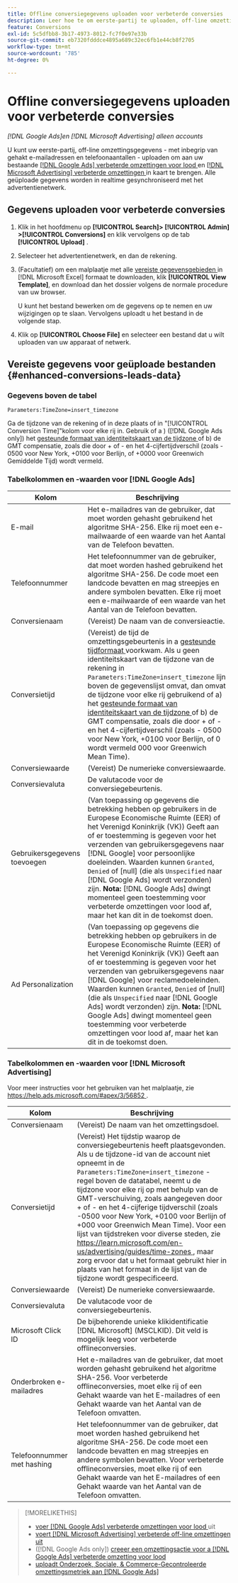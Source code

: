 ```yaml
---
title: Offline conversiegegevens uploaden voor verbeterde conversies
description: Leer hoe te om eerste-partij te uploaden, off-line omzettingsgegevens aan kaart  [!DNL Google Ads]  verbeterde omzettingen voor lood en  [!DNL Microsoft Advertising]  verbeterde omzettingen.
feature: Conversions
exl-id: 5c5dfbb8-3b17-4973-8012-fc7f0e97e33b
source-git-commit: eb7320fdddce4895a689c32ec6fb1e44cb8f2705
workflow-type: tm+mt
source-wordcount: '785'
ht-degree: 0%

---
```


# Offline conversiegegevens uploaden voor verbeterde conversies

*[!DNL Google Ads]en [!DNL Microsoft Advertising] alleen accounts*

U kunt uw eerste-partij, off-line omzettingsgegevens - met inbegrip van gehakt e-mailadressen en telefoonaantallen - uploaden om aan uw bestaande [[!DNL Google Ads]  verbeterde omzettingen voor lood ](/help/search-social-commerce/admin/conversion-metrics/conversion-action-google.md) en [[!DNL Microsoft Advertising]  verbeterde omzettingen ](https://help.ads.microsoft.com/#apex/ads/en/60178) in kaart te brengen. Alle geüploade gegevens worden in realtime gesynchroniseerd met het advertentienetwerk.

## Gegevens uploaden voor verbeterde conversies

1. Klik in het hoofdmenu op **[!UICONTROL Search]> [!UICONTROL Admin] >[!UICONTROL Conversions]** en klik vervolgens op de tab **[!UICONTROL Upload]** .

1. Selecteer het advertentienetwerk, en dan de rekening.

1. (Facultatief) om een malplaatje met alle [ vereiste gegevensgebieden ](#enhanced-conversions-leads-data) in [!DNL Microsoft Excel] formaat te downloaden, klik **[!UICONTROL View Template]**, en download dan het dossier volgens de normale procedure van uw browser.

   U kunt het bestand bewerken om de gegevens op te nemen en uw wijzigingen op te slaan. Vervolgens uploadt u het bestand in de volgende stap.

1. Klik op **[!UICONTROL Choose File]** en selecteer een bestand dat u wilt uploaden van uw apparaat of netwerk.

## Vereiste gegevens voor geüploade bestanden {#enhanced-conversions-leads-data}

### Gegevens boven de tabel

`Parameters:TimeZone=insert_timezone`

Ga de tijdzone van de rekening of in deze plaats of in &quot;[!UICONTROL Conversion Time]&quot;kolom voor elke rij in. Gebruik of a \) ([!DNL Google Ads only]) het [ gesteunde formaat van identiteitskaart van de tijdzone ](https://developers.google.com/google-ads/api/data/codes-formats#timezone_ids) of b\) de GMT compensatie, zoals die door + of - en het 4-cijfertijdverschil (zoals - 0500 voor New York, +0100 voor Berlijn, of +0000 voor Greenwich Gemiddelde Tijd) wordt vermeld.

### Tabelkolommen en -waarden voor [!DNL Google Ads]

| Kolom | Beschrijving |
| ------ | ----------- |
| E-mail | Het e-mailadres van de gebruiker, dat moet worden gehasht gebruikend het algoritme SHA-256. Elke rij moet een e-mailwaarde of een waarde van het Aantal van de Telefoon bevatten. |
| Telefoonnummer | Het telefoonnummer van de gebruiker, dat moet worden hashed gebruikend het algoritme SHA-256. De code moet een landcode bevatten en mag streepjes en andere symbolen bevatten. Elke rij moet een e-mailwaarde of een waarde van het Aantal van de Telefoon bevatten. |
| Conversienaam | (Vereist) De naam van de conversieactie. |
| Conversietijd | (Vereist) de tijd de omzettingsgebeurtenis in a [ gesteunde tijdformaat ](https://support.google.com/google-ads/answer/7014069#prepare_data) voorkwam. Als u geen identiteitskaart van de tijdzone van de rekening in `Parameters:TimeZone=insert_timezone` lijn boven de gegevenslijst omvat, dan omvat de tijdzone voor elke rij gebruikend of a\) het [ gesteunde formaat van identiteitskaart van de tijdzone ](https://developers.google.com/google-ads/api/data/codes-formats#timezone_ids) of b\) de GMT compensatie, zoals die door + of - en het 4-cijfertijdverschil (zoals - 0500 voor New York, +0100 voor Berlijn, of 0 wordt vermeld 000 voor Greenwich Mean Time). |
| Conversiewaarde | (Vereist) De numerieke conversiewaarde. |
| Conversievaluta | De valutacode voor de conversiegebeurtenis. |
| Gebruikersgegevens toevoegen | (Van toepassing op gegevens die betrekking hebben op gebruikers in de Europese Economische Ruimte (EER) of het Verenigd Koninkrijk (VK)) Geeft aan of er toestemming is gegeven voor het verzenden van gebruikersgegevens naar [!DNL Google] voor persoonlijke doeleinden. Waarden kunnen `Granted`, `Denied` of \[null\] (die als `Unspecified` naar [!DNL Google Ads] wordt verzonden) zijn. **Nota:** [!DNL Google Ads] dwingt momenteel geen toestemming voor verbeterde omzettingen voor lood af, maar het kan dit in de toekomst doen. |
| Ad Personalization | (Van toepassing op gegevens die betrekking hebben op gebruikers in de Europese Economische Ruimte (EER) of het Verenigd Koninkrijk (VK)) Geeft aan of er toestemming is gegeven voor het verzenden van gebruikersgegevens naar [!DNL Google] voor reclamedoeleinden. Waarden kunnen `Granted`, `Denied` of \[null\] (die als `Unspecified` naar [!DNL Google Ads] wordt verzonden) zijn. **Nota:** [!DNL Google Ads] dwingt momenteel geen toestemming voor verbeterde omzettingen voor lood af, maar het kan dit in de toekomst doen. |

### Tabelkolommen en -waarden voor [!DNL Microsoft Advertising]

Voor meer instructies voor het gebruiken van het malplaatje, zie [ https://help.ads.microsoft.com/#apex/3/56852 ](https://help.ads.microsoft.com/#apex/3/56852).

| Kolom | Beschrijving |
| ------ | ----------- |
| Conversienaam | (Vereist) De naam van het omzettingsdoel. |
| Conversietijd | (Vereist) Het tijdstip waarop de conversiegebeurtenis heeft plaatsgevonden. Als u de tijdzone-id van de account niet opneemt in de `Parameters:TimeZone=insert_timezone` -regel boven de datatabel, neemt u de tijdzone voor elke rij op met behulp van de GMT-verschuiving, zoals aangegeven door + of - en het 4-cijferige tijdverschil (zoals -0500 voor New York, +0100 voor Berlijn of +000 voor Greenwich Mean Time). Voor een lijst van tijdstreken voor diverse steden, zie [ https://learn.microsoft.com/en-us/advertising/guides/time-zones ](https://learn.microsoft.com/en-us/advertising/guides/time-zones), maar zorg ervoor dat u het formaat gebruikt hier in plaats van het formaat in de lijst van de tijdzone wordt gespecificeerd. |
| Conversiewaarde | (Vereist) De numerieke conversiewaarde. |
| Conversievaluta | De valutacode voor de conversiegebeurtenis. |
| Microsoft Click ID | De bijbehorende unieke klikidentificatie [!DNL Microsoft] (MSCLKID). Dit veld is mogelijk leeg voor verbeterde offlineconversies. |
| Onderbroken e-mailadres | Het e-mailadres van de gebruiker, dat moet worden gehasht gebruikend het algoritme SHA-256. Voor verbeterde offlineconversies, moet elke rij of een Gehakt waarde van het E-mailadres of een Gehakt waarde van het Aantal van de Telefoon omvatten. |
| Telefoonnummer met hashing | Het telefoonnummer van de gebruiker, dat moet worden hashed gebruikend het algoritme SHA-256. De code moet een landcode bevatten en mag streepjes en andere symbolen bevatten. Voor verbeterde offlineconversies, moet elke rij of een Gehakt waarde van het E-mailadres of een Gehakt waarde van het Aantal van de Telefoon omvatten. |

>[!MORELIKETHIS]
>
>* [ voer  [!DNL Google Ads]  verbeterde omzettingen voor lood ](/help/search-social-commerce/campaign-management/special-workflows/google-enhanced-conversions-leads.md) uit
>* [ voert  [!DNL Microsoft Advertising]  verbeterde off-line omzettingen uit ](/help/search-social-commerce/campaign-management/special-workflows/microsoft-enhanced-conversions.md)
>* ([!DNL Google Ads only]) [ creeer een omzettingsactie voor a  [!DNL Google Ads]  verbeterde omzetting voor lood ](/help/search-social-commerce/admin/conversion-metrics/conversion-action-google.md)
>* [ uploadt Onderzoek, Sociale, &amp; Commerce-Gecontroleerde omzettingsmetriek aan  [!DNL Google Ads]](/help/search-social-commerce/tools/conversion-metrics-upload-to-google.md)
